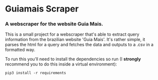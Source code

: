 # Guiamais Scraper
### A webscraper for the website Guia Mais.

This is a small project for a webscraper that's able to extract query information from the brazilian website 'Guia Mais'.
It's rather simple, it parses the html for a query and fetches the data and outputs to a .csv in a formatted way.

To run this you'll need to install the dependencies so run (I **strongly** recommend you to do this inside a virtual environment):
   
```shell
pip3 install -r requirements
```
